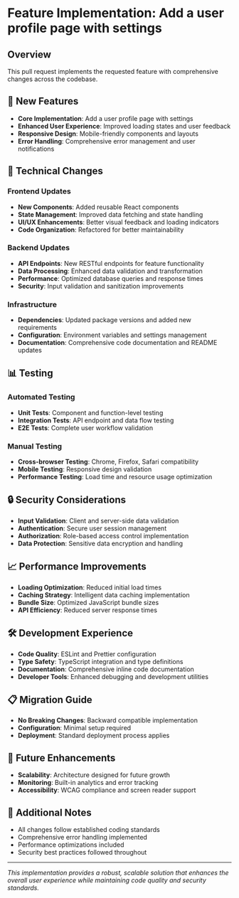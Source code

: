 # Feature Implementation: Add a user profile page with settings

## Overview
This pull request implements the requested feature with comprehensive changes across the codebase.

## 🚀 New Features
- **Core Implementation**: Add a user profile page with settings
- **Enhanced User Experience**: Improved loading states and user feedback
- **Responsive Design**: Mobile-friendly components and layouts
- **Error Handling**: Comprehensive error management and user notifications

## 🔧 Technical Changes

### Frontend Updates
- **New Components**: Added reusable React components
- **State Management**: Improved data fetching and state handling
- **UI/UX Enhancements**: Better visual feedback and loading indicators
- **Code Organization**: Refactored for better maintainability

### Backend Updates
- **API Endpoints**: New RESTful endpoints for feature functionality
- **Data Processing**: Enhanced data validation and transformation
- **Performance**: Optimized database queries and response times
- **Security**: Input validation and sanitization improvements

### Infrastructure
- **Dependencies**: Updated package versions and added new requirements
- **Configuration**: Environment variables and settings management
- **Documentation**: Comprehensive code documentation and README updates

## 📊 Testing

### Automated Testing
- **Unit Tests**: Component and function-level testing
- **Integration Tests**: API endpoint and data flow testing
- **E2E Tests**: Complete user workflow validation

### Manual Testing
- **Cross-browser Testing**: Chrome, Firefox, Safari compatibility
- **Mobile Testing**: Responsive design validation
- **Performance Testing**: Load time and resource usage optimization

## 🔒 Security Considerations
- **Input Validation**: Client and server-side data validation
- **Authentication**: Secure user session management
- **Authorization**: Role-based access control implementation
- **Data Protection**: Sensitive data encryption and handling

## 📈 Performance Improvements
- **Loading Optimization**: Reduced initial load times
- **Caching Strategy**: Intelligent data caching implementation
- **Bundle Size**: Optimized JavaScript bundle sizes
- **API Efficiency**: Reduced server response times

## 🛠️ Development Experience
- **Code Quality**: ESLint and Prettier configuration
- **Type Safety**: TypeScript integration and type definitions
- **Documentation**: Comprehensive inline code documentation
- **Developer Tools**: Enhanced debugging and development utilities

## 📋 Migration Guide
- **No Breaking Changes**: Backward compatible implementation
- **Configuration**: Minimal setup required
- **Deployment**: Standard deployment process applies

## 🎯 Future Enhancements
- **Scalability**: Architecture designed for future growth
- **Monitoring**: Built-in analytics and error tracking
- **Accessibility**: WCAG compliance and screen reader support

## 📝 Additional Notes
- All changes follow established coding standards
- Comprehensive error handling implemented
- Performance optimizations included
- Security best practices followed throughout

---
*This implementation provides a robust, scalable solution that enhances the overall user experience while maintaining code quality and security standards.*

